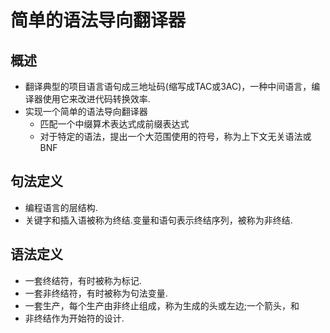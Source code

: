 # 简单的语法导向翻译器
## 概述
- 翻译典型的项目语言语句成三地址码(缩写成TAC或3AC)，一种中间语言，编译器使用它来改进代码转换效率.
- 实现一个简单的语法导向翻译器
	- 匹配一个中缀算术表达式成前缀表达式
	- 对于特定的语法，提出一个大范围使用的符号，称为上下文无关语法或BNF

## 句法定义
- 编程语言的层结构.
- 关键字和插入语被称为终结.变量和语句表示终结序列，被称为非终结.

## 语法定义
- 一套终结符，有时被称为标记.
- 一套非终结符，有时被称为句法变量.
- 一套生产，每个生产由非终止组成，称为生成的头或左边;一个箭头，和
- 非终结作为开始符的设计.